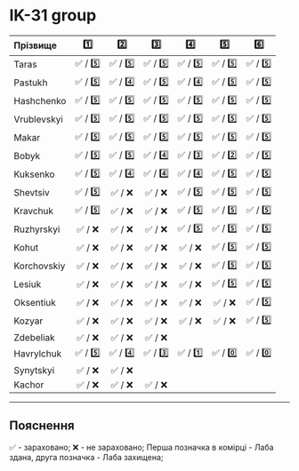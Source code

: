 # IK-31 group

| Прізвище    | :one: | :two:| :three:| :four:| :five:| :six:| 
| :---------- |:-----:| :---:| :-----:| :----:| :----:| :---:|
| Taras       |:white_check_mark: / :five:|:white_check_mark: / :five:|:white_check_mark: / :five:|:white_check_mark: / :five:|:white_check_mark: / :five:|:white_check_mark: / :five:|
| Pastukh     |:white_check_mark: / :five:|:white_check_mark: / :four:|:white_check_mark: / :five:|:white_check_mark: / :four:|:white_check_mark: / :five:|:white_check_mark: / :five:|
| Hashchenko  |:white_check_mark: / :five:|:white_check_mark: / :five:|:white_check_mark: / :five:|:white_check_mark: / :five:|:white_check_mark: / :five:|:white_check_mark: / :five:| 
| Vrublevskyi |:white_check_mark: / :five:|:white_check_mark: / :five:|:white_check_mark: / :five:|:white_check_mark: / :five:|:white_check_mark: / :five:|:white_check_mark: / :five:|
| Makar       |:white_check_mark: / :five:|:white_check_mark: / :five:|:white_check_mark: / :five:|:white_check_mark: / :five:|:white_check_mark: / :five:|:white_check_mark: / :five:|
| Bobyk       |:white_check_mark: / :five:|:white_check_mark: / :five:|:white_check_mark: / :four:|:white_check_mark: / :three:|:white_check_mark: / :two:|:white_check_mark: / :five:|
| Kuksenko    |:white_check_mark: / :five:|:white_check_mark: / :four:|:white_check_mark: / :four:|:white_check_mark: / :four:|:white_check_mark: / :five:|:white_check_mark: / :five:|
| Shevtsiv    |:white_check_mark: / :five:|:white_check_mark: / :x:|:white_check_mark: / :x:|:white_check_mark: / :five:|:white_check_mark: / :five:|:white_check_mark: / :five:|
| Kravchuk    |:white_check_mark: / :five:|:white_check_mark: / :x:|:white_check_mark: / :x:|:white_check_mark: / :five:|:white_check_mark: / :five:|:white_check_mark: / :five:|
| Ruzhyrskyi  |:white_check_mark: / :x:|:white_check_mark: / :x:|:white_check_mark: / :x:|:white_check_mark: / :five:|:white_check_mark: / :five:|:white_check_mark: / :five:|
| Kohut       |:white_check_mark: / :x:|:white_check_mark: / :x:|:white_check_mark: / :x:|:white_check_mark: / :x:|:white_check_mark: / :five:|:white_check_mark: / :five:|
| Korchovskiy |:white_check_mark: / :x:|:white_check_mark: / :x:|:white_check_mark: / :x:|:white_check_mark: / :x:|:white_check_mark: / :five:|:white_check_mark: / :five:|
| Lesiuk      |:white_check_mark: / :x:|:white_check_mark: / :x:|:white_check_mark: / :x:|:white_check_mark: / :x:|:white_check_mark: / :five:|:white_check_mark: / :five:|
| Oksentiuk   |:white_check_mark: / :x:|:white_check_mark: / :x:|:white_check_mark: / :x:|:white_check_mark: / :x:|:white_check_mark: / :x:|:white_check_mark: / :five:|
| Kozyar      |:white_check_mark: / :x:|:white_check_mark: / :x:|:white_check_mark: / :x:|:white_check_mark: / :x:|:white_check_mark: / :x:|:white_check_mark: / :five:|
| Zdebeliak   |:white_check_mark: / :x:|:white_check_mark: / :x:|:white_check_mark: / :x:|
| Havrylchuk  |:white_check_mark: / :five:|:white_check_mark: / :four:|:white_check_mark: / :three:|:white_check_mark: / :one:|:white_check_mark: / :zero:|:white_check_mark: / :zero:|
| Synytskyi   |:white_check_mark: / :x:|:white_check_mark: / :x:|
| Kachor      |:white_check_mark: / :x:|:white_check_mark: / :x:|:white_check_mark: / :x:|

---
## Пояснення
:white_check_mark: - зараховано;
:x: - не зараховано;
Перша позначка в комірці - Лаба здана, друга позначка - Лаба захищена;

